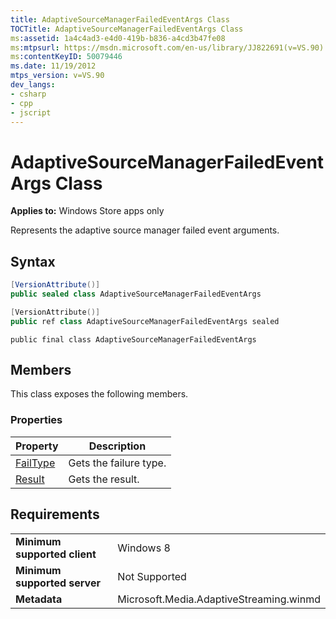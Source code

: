 ```yaml
---
title: AdaptiveSourceManagerFailedEventArgs Class
TOCTitle: AdaptiveSourceManagerFailedEventArgs Class
ms:assetid: 1a4c4ad3-e4d0-419b-b836-a4cd3b47fe08
ms:mtpsurl: https://msdn.microsoft.com/en-us/library/JJ822691(v=VS.90)
ms:contentKeyID: 50079446
ms.date: 11/19/2012
mtps_version: v=VS.90
dev_langs:
- csharp
- cpp
- jscript
---
```


# AdaptiveSourceManagerFailedEventArgs Class

**Applies to:** Windows Store apps only

Represents the adaptive source manager failed event arguments.

## Syntax

```csharp
[VersionAttribute()]
public sealed class AdaptiveSourceManagerFailedEventArgs
```

```cpp
[VersionAttribute()]
public ref class AdaptiveSourceManagerFailedEventArgs sealed
```

```jscript
public final class AdaptiveSourceManagerFailedEventArgs
```

## Members

This class exposes the following members.

### Properties

|Property|Description|
|--- |--- |
|[FailType](failtype-property.md)|Gets the failure type.|
|[Result](result-property.md)|Gets the result.|


## Requirements

|||
|--- |--- |
|**Minimum supported client**|Windows 8|
|**Minimum supported server**|Not Supported|
|**Metadata**|Microsoft.Media.AdaptiveStreaming.winmd|


